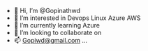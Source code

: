 - 👋 Hi, I’m @Gopinathwd
- 👀 I’m interested in Devops Linux Azure AWS
- 🌱 I’m currently learning Azure 
- 💞️ I’m looking to collaborate on 
- 📫 Gopiwd@gmail.com ...

<!---
Gopinathwd/Gopinathwd is a ✨ special ✨ repository because its `README.md` (this file) appears on your GitHub profile.
You can click the Preview link to take a look at your changes.
--->

